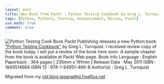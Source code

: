 ```yaml
---
layout: post
title: New Book from Packt : Python Testing Cookbook by Greg L. Turnquist
tags: [Python, Python3, Testing, Announcement, Review, Packt]
use_math: true
comment: true
---
```

![Python Testing Cook Book](http://www.packtpub.com/python-testing-cookbook/book) Packt Publishing releases a new Python book ["Python Testing Cookbook"](http://www.packtpub.com/python-testing-cookbook/book) by Greg L. Turnquist. I received review copy of the book today. I will put a review of the book here soon. A sample chapter from the book is available at Packt Web page.
Book Info
Language : English
Paperback : 364 pages [ 235mm x 191mm ]
Release Date : May 2011
ISBN : 1849514666
ISBN 13 : 978-1-84951-466-8
Author(s) : Greg L. Turnquist


Migrated from my [old blog jaganadhg.freeflux.net](https://web.archive.org/web/20160323193721/http://jaganadhg.freeflux.net/blog)
